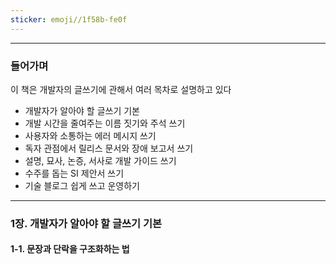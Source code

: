 ```yaml
---
sticker: emoji//1f58b-fe0f
---
```

---

### 들어가며

이 책은 개발자의 글쓰기에 관해서 여러 목차로 설명하고 있다

- 개발자가 알아야 할 글쓰기 기본
- 개발 시간을 줄여주는 이름 짓기와 주석 쓰기
- 사용자와 소통하는 에러 메시지 쓰기
- 독자 관점에서 릴리스 문서와 장애 보고서 쓰기
- 설명, 묘사, 논증, 서사로 개발 가이드 쓰기
- 수주를 돕는 SI 제안서 쓰기
- 기술 블로그 쉽게 쓰고 운영하기

---
### 1장. 개발자가 알아야 할 글쓰기 기본

#### 1-1. 문장과 단락을 구조화하는 법

